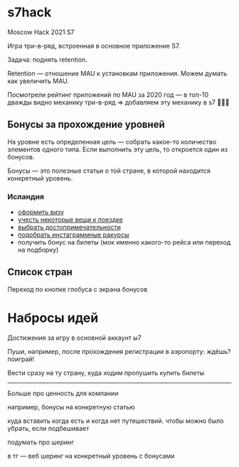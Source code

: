 # s7hack

Moscow Hack 2021 S7

Игра три-в-ряд, встроенная в основное приложение S7.

Задача: поднять retention. 

Retention — отношение MAU к установкам приложения. Можем думать как увеличить MAU.

Посмотрели рейтинг приложений по MAU за 2020 год — в топ-10 дважды видно механику три-в-ряд => добавляем эту механику в s7 🤷🏻‍♀️

## Бонусы за прохождение уровней

На уровне есть определенная цель — собрать какое-то количество элементов одного типа. Если выполнить эту цель, то откроется один из бонусов.

Бонусы — это полезные статьи о той стране, в которой находится конкретный уровень.

### Исландия
- [оформить визу](https://официальный-визовый-центр.москва/blog/kak-oformit-vizu-v-islandiyu-v-moskve-poshagovaya-instruktsiya/)
- [учесть некоторые вещи к поездке](https://mishka.travel/blog/index/node/id/3330-puteshestvie-v-islandiyu-jile-avia-avto/)
- [выбрать достопримечательности](https://www.onetwotrip.com/ru/blog/iceland/6-reasons-go-to-iceland/)
- [подобрать инстаграммные ракурсы](https://www.instagram.com/explore/tags/исландия/)
- получить бонус на билеты (мок именно какого-то рейса или переход на подборку)

## Список стран

Переход по кнопке глобуса с экрана бонусов


# Набросы идей

Достижения за игру в основной аккаунт ы7

Пуши, например, после прохождения регистрации в аэропорту: ждёшь? поиграй!

Вести сразу на ту страну, куда ходим пропушить купить билеты

____
Больше про ценность для компании

например, бонусы на конкретную статью

куда вставить когда есть и когда нет путешествий. чтобы можно было убрать, если подбешивает

подумать про шеринг

в тг — веб шеринг на конкретный уровень с бонусами
